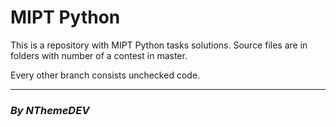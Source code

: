 # **MIPT Python**

This is a repository with MIPT Python tasks solutions. 
Source files are in folders with number of a contest in master.

Every other branch consists unchecked code.
 
----------------------------

### ***By NThemeDEV***
